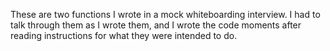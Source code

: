 These are two functions I wrote in a mock whiteboarding interview. I had to talk through them as I wrote them, and I wrote the code moments after reading instructions for what they were intended to do. 